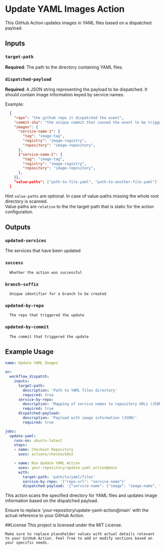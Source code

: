 # Update YAML Images Action

This GitHub Action updates images in YAML files based on a dispatched payload.

## Inputs

### `target-path`

**Required**: The path to the directory containing YAML files.

### `dispatched-payload`

**Required**: A JSON string representing the payload to be dispatched. It should contain image information keyed by service names.

Example:
  ```json
    {
      "repo": "the github repo it dispatched the event",
      "commit-sha": "the unique commit that caused the event to be triggered",
      "images": {
        "service-name-1": {
          "tag": "image-tag",
          "registry": "image-registry",
          "repository": "image-repository",
        },
        {"service-name-2": {
          "tag": "image-tag",
          "registry": "image-registry",
          "repository": "image-repository",
        },
      }},
      "value-paths": ["path-to-file.yaml", "path-to-another-file.yaml"]
    }
  ```
  
  Hint `value-paths` are optional. In case of value-paths missing the whole root directory is scanned.  
  Value paths are `relative` to the the target-path that is static for the action configuration. 

## Outputs

###  `updated-services`
  
  The services that have been updated

###  `success`

      Whether the action was successful

###  `branch-suffix`

      Unique identifier for a branch to be created

###  `updated-by-repo`

      The repo that triggered the update

###  `updated-by-commit`
      
      The commit that triggered the update

## Example Usage

```yaml
name: Update YAML Images

on:
  workflow_dispatch:
    inputs:
      target-path:
        description: 'Path to YAML files directory'
        required: true
      service-by-repo:
        description: 'Mapping of service names to repository URLs (JSON)'
        required: true
      dispatched-payload:
        description: 'Payload with image information (JSON)'
        required: true

jobs:
  update-yaml:
    runs-on: ubuntu-latest
    steps:
    - name: Checkout Repository
      uses: actions/checkout@v2

    - name: Run Update YAML Action
      uses: your-repository/update-yaml-action@main
      with:
        target-path: 'path/to/yaml/files'
        service-by-repo: '{"repo-url": "service-name"}'
        dispatched-payload: '{"service-name": {"image": "image-name", "tag": "image-tag", "registry": "image-registry", "repository": "image-repository"}}'

```


This action scans the specified directory for YAML files and updates image information based on the dispatched payload.

Ensure to replace 'your-repository/update-yaml-action@main' with the actual reference to your GitHub Action.

##License
This project is licensed under the MIT License.

```
Make sure to replace placeholder values with actual details relevant to your GitHub Action. Feel free to add or modify sections based on your specific needs.
```
        
    